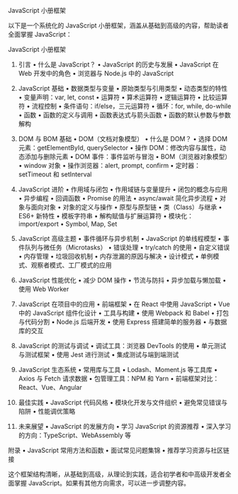 JavaScript 小册框架

以下是一个系统化的 JavaScript 小册框架，涵盖从基础到高级的内容，帮助读者全面掌握 JavaScript：

JavaScript 小册框架

1. 引言
 • 什么是 JavaScript？
 • JavaScript 的历史与发展
 • JavaScript 在 Web 开发中的角色
 • 浏览器与 Node.js 中的 JavaScript

2. JavaScript 基础
 • 数据类型与变量
 • 原始类型与引用类型
 • 动态类型的特性
 • 变量声明：var, let, const
 • 运算符
 • 算术运算符
 • 逻辑运算符
 • 比较运算符
 • 流程控制
 • 条件语句：if/else，三元运算符
 • 循环：for, while, do-while
 • 函数
 • 函数的定义与调用
 • 函数表达式与箭头函数
 • 函数的默认参数与参数解构

3. DOM 与 BOM 基础
 • DOM（文档对象模型）
 • 什么是 DOM？
 • 选择 DOM 元素：getElementById, querySelector
 • 操作 DOM：修改内容与属性，动态添加与删除元素
 • DOM 事件：事件监听与冒泡
 • BOM（浏览器对象模型）
 • window 对象
 • 操作浏览器：alert, prompt, confirm
 • 定时器：setTimeout 和 setInterval

4. JavaScript 进阶
 • 作用域与闭包
 • 作用域链与变量提升
 • 闭包的概念与应用
 • 异步编程
 • 回调函数
 • Promise 的用法
 • async/await 简化异步流程
 • 对象与面向对象
 • 对象的定义与操作
 • 原型与原型链
 • 类（Class）与继承
 • ES6+ 新特性
 • 模板字符串
 • 解构赋值与扩展运算符
 • 模块化：import/export
 • Symbol, Map, Set

5. JavaScript 高级主题
 • 事件循环与异步机制
 • JavaScript 的单线程模型
 • 事件队列与微任务（Microtasks）
 • 错误处理
 • try/catch 的使用
 • 自定义错误
 • 内存管理
 • 垃圾回收机制
 • 内存泄漏的原因与解决
 • 设计模式
 • 单例模式、观察者模式、工厂模式的应用

6. JavaScript 性能优化
 • 减少 DOM 操作
 • 节流与防抖
 • 异步加载与懒加载
 • 使用 Web Worker

7. JavaScript 在项目中的应用
 • 前端框架
 • 在 React 中使用 JavaScript
 • Vue 中的 JavaScript 组件化设计
 • 工具与构建
 • 使用 Webpack 和 Babel
 • 打包与代码分割
 • Node.js 后端开发
 • 使用 Express 搭建简单的服务器
 • 与数据库的交互

8. JavaScript 的测试与调试
 • 调试工具：浏览器 DevTools 的使用
 • 单元测试与测试框架
 • 使用 Jest 进行测试
 • 集成测试与端到端测试

9. JavaScript 生态系统
 • 常用库与工具
 • Lodash、Moment.js 等工具库
 • Axios 与 Fetch 请求数据
 • 包管理工具：NPM 和 Yarn
 • 前端框架对比：React、Vue、Angular

10. 最佳实践
 • JavaScript 代码风格
 • 模块化开发与文件组织
 • 避免常见错误与陷阱
 • 性能调优策略

11. 未来展望
 • JavaScript 的发展方向
 • 学习 JavaScript 的资源推荐
 • 深入学习的方向：TypeScript、WebAssembly 等

附录
 • JavaScript 常用方法和函数
 • 面试常见问题集锦
 • 推荐学习资源与社区链接

这个框架结构清晰，从基础到高级，从理论到实践，适合初学者和中高级开发者全面掌握 JavaScript。如果有其他方向需求，可以进一步调整内容。
